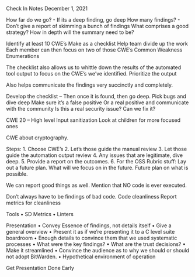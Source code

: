 Check In Notes
December 1, 2021

How far do we go? - If its a deep finding, go deep
How many findings? - Don’t give a report of skimming a bunch of findings
What comprises a good strategy?
How in depth will the summary need to be?

Identify at least 10 CWE’s
	Make as a checklist
	Help team divide up the work
	Each member can then focus on two of those CWE’s
		Common Weakness Enumerations

The checklist also allows us to whittle down the results of the automated tool output to focus on the CWE’s we’ve identified.
	Prioritize the output

Also helps communicate the findings very succinctly and completely.

Develop the checklist – Then once it is found, then go deep.
	Pick bugs and dive deep
	Make sure it’s a false positive
	Or a real positive and communicate with the community
	Is this a real security issue?
	Can we fix it?

CWE 20 – High level Input sanitization
	Look at children for more focused ones

CWE about cryptography.	

Steps:
    1. Choose CWE’s
    2. Let’s those guide the manual review
    3. Let those guide the automation output review
    4. Any issues that are legitimate, dive deep.
    5. Provide a report on the outcomes.
    6. For the OSS Rubric stuff: Lay out a future plan. What will we focus on in the future. Future plan on what is possible.

We can report good things as well. 
	Mention that NO code is ever executed.

Don’t always have to be findings of bad code.
Code cleanliness
Report metrics for cleanliness

Tools
    • SD Metrics
    • Linters

Presentation
    • Convey Essence of findings, not details itself
    • Give a general overview
    • Present it as if we’re presenting it to a C level suite boardroom
    • Enough details to convince them that we used systematic processes
    • What were the key findings?
    • What are the trust decisions?
    • Make it streamlined
    • Convince the audience as to why we should or should not adopt BitWarden.
    • Hypothetical environment of operation

Get Presentation Done Early
	
